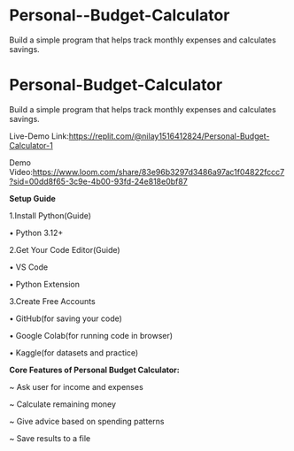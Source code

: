 # Personal--Budget-Calculator

Build a simple program that helps track monthly expenses and calculates savings.

# Personal-Budget-Calculator
Build a simple program that helps track monthly expenses and calculates savings.

Live-Demo Link:https://replit.com/@nilay1516412824/Personal-Budget-Calculator-1

Demo Video:https://www.loom.com/share/83e96b3297d3486a97ac1f04822fccc7?sid=00dd8f65-3c9e-4b00-93fd-24e818e0bf87

**Setup Guide**

1.Install Python(Guide)

 • Python 3.12+

2.Get Your Code Editor(Guide)

 • VS Code

 • Python Extension

3.Create Free Accounts

 • GitHub(for saving your code)

 • Google Colab(for running code in browser)

 • Kaggle(for datasets and practice)

**Core Features of Personal Budget Calculator:**

~ Ask user for income and expenses

~ Calculate remaining money

~ Give advice based on spending patterns

~ Save results to a file
